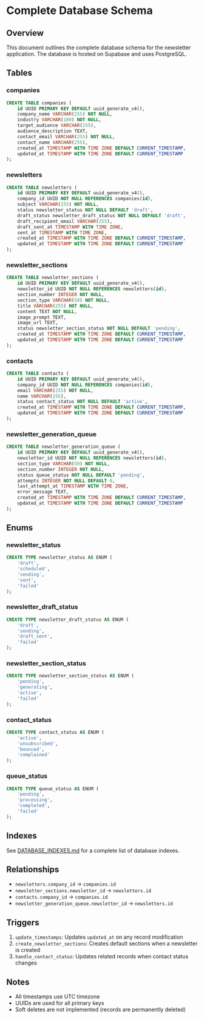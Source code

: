 # Complete Database Schema

## Overview
This document outlines the complete database schema for the newsletter application. The database is hosted on Supabase and uses PostgreSQL.

## Tables

### companies
```sql
CREATE TABLE companies (
    id UUID PRIMARY KEY DEFAULT uuid_generate_v4(),
    company_name VARCHAR(255) NOT NULL,
    industry VARCHAR(100) NOT NULL,
    target_audience VARCHAR(255),
    audience_description TEXT,
    contact_email VARCHAR(255) NOT NULL,
    contact_name VARCHAR(255),
    created_at TIMESTAMP WITH TIME ZONE DEFAULT CURRENT_TIMESTAMP,
    updated_at TIMESTAMP WITH TIME ZONE DEFAULT CURRENT_TIMESTAMP
);
```

### newsletters
```sql
CREATE TABLE newsletters (
    id UUID PRIMARY KEY DEFAULT uuid_generate_v4(),
    company_id UUID NOT NULL REFERENCES companies(id),
    subject VARCHAR(255) NOT NULL,
    status newsletter_status NOT NULL DEFAULT 'draft',
    draft_status newsletter_draft_status NOT NULL DEFAULT 'draft',
    draft_recipient_email VARCHAR(255),
    draft_sent_at TIMESTAMP WITH TIME ZONE,
    sent_at TIMESTAMP WITH TIME ZONE,
    created_at TIMESTAMP WITH TIME ZONE DEFAULT CURRENT_TIMESTAMP,
    updated_at TIMESTAMP WITH TIME ZONE DEFAULT CURRENT_TIMESTAMP
);
```

### newsletter_sections
```sql
CREATE TABLE newsletter_sections (
    id UUID PRIMARY KEY DEFAULT uuid_generate_v4(),
    newsletter_id UUID NOT NULL REFERENCES newsletters(id),
    section_number INTEGER NOT NULL,
    section_type VARCHAR(50) NOT NULL,
    title VARCHAR(255) NOT NULL,
    content TEXT NOT NULL,
    image_prompt TEXT,
    image_url TEXT,
    status newsletter_section_status NOT NULL DEFAULT 'pending',
    created_at TIMESTAMP WITH TIME ZONE DEFAULT CURRENT_TIMESTAMP,
    updated_at TIMESTAMP WITH TIME ZONE DEFAULT CURRENT_TIMESTAMP
);
```

### contacts
```sql
CREATE TABLE contacts (
    id UUID PRIMARY KEY DEFAULT uuid_generate_v4(),
    company_id UUID NOT NULL REFERENCES companies(id),
    email VARCHAR(255) NOT NULL,
    name VARCHAR(255),
    status contact_status NOT NULL DEFAULT 'active',
    created_at TIMESTAMP WITH TIME ZONE DEFAULT CURRENT_TIMESTAMP,
    updated_at TIMESTAMP WITH TIME ZONE DEFAULT CURRENT_TIMESTAMP
);
```

### newsletter_generation_queue
```sql
CREATE TABLE newsletter_generation_queue (
    id UUID PRIMARY KEY DEFAULT uuid_generate_v4(),
    newsletter_id UUID NOT NULL REFERENCES newsletters(id),
    section_type VARCHAR(50) NOT NULL,
    section_number INTEGER NOT NULL,
    status queue_status NOT NULL DEFAULT 'pending',
    attempts INTEGER NOT NULL DEFAULT 0,
    last_attempt_at TIMESTAMP WITH TIME ZONE,
    error_message TEXT,
    created_at TIMESTAMP WITH TIME ZONE DEFAULT CURRENT_TIMESTAMP,
    updated_at TIMESTAMP WITH TIME ZONE DEFAULT CURRENT_TIMESTAMP
);
```

## Enums

### newsletter_status
```sql
CREATE TYPE newsletter_status AS ENUM (
    'draft',
    'scheduled',
    'sending',
    'sent',
    'failed'
);
```

### newsletter_draft_status
```sql
CREATE TYPE newsletter_draft_status AS ENUM (
    'draft',
    'sending',
    'draft_sent',
    'failed'
);
```

### newsletter_section_status
```sql
CREATE TYPE newsletter_section_status AS ENUM (
    'pending',
    'generating',
    'active',
    'failed'
);
```

### contact_status
```sql
CREATE TYPE contact_status AS ENUM (
    'active',
    'unsubscribed',
    'bounced',
    'complained'
);
```

### queue_status
```sql
CREATE TYPE queue_status AS ENUM (
    'pending',
    'processing',
    'completed',
    'failed'
);
```

## Indexes
See [DATABASE_INDEXES.md](DATABASE_INDEXES.md) for a complete list of database indexes.

## Relationships
- `newsletters.company_id` → `companies.id`
- `newsletter_sections.newsletter_id` → `newsletters.id`
- `contacts.company_id` → `companies.id`
- `newsletter_generation_queue.newsletter_id` → `newsletters.id`

## Triggers
1. `update_timestamps`: Updates `updated_at` on any record modification
2. `create_newsletter_sections`: Creates default sections when a newsletter is created
3. `handle_contact_status`: Updates related records when contact status changes

## Notes
- All timestamps use UTC timezone
- UUIDs are used for all primary keys
- Soft deletes are not implemented (records are permanently deleted)
